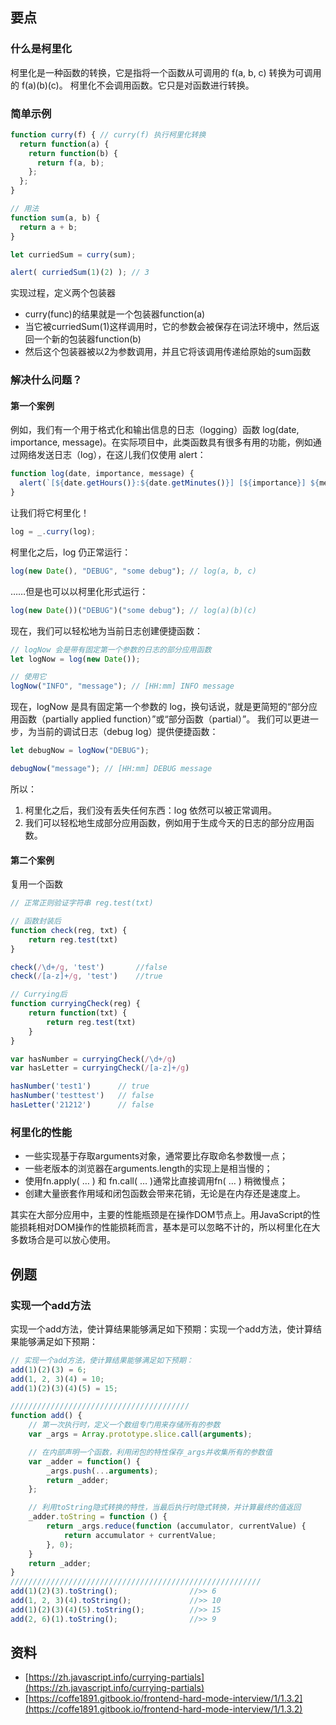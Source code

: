 ## 要点
### 什么是柯里化
柯里化是一种函数的转换，它是指将一个函数从可调用的 f(a, b, c) 转换为可调用的 f(a)(b)(c)。
柯里化不会调用函数。它只是对函数进行转换。
### 简单示例
```javascript
function curry(f) { // curry(f) 执行柯里化转换
  return function(a) {
    return function(b) {
      return f(a, b);
    };
  };
}

// 用法
function sum(a, b) {
  return a + b;
}

let curriedSum = curry(sum);

alert( curriedSum(1)(2) ); // 3
```
实现过程，定义两个包装器

- curry(func)的结果就是一个包装器function(a)
- 当它被curriedSum(1)这样调用时，它的参数会被保存在词法环境中，然后返回一个新的包装器function(b)
- 然后这个包装器被以2为参数调用，并且它将该调用传递给原始的sum函数
### 解决什么问题？
#### 第一个案例
例如，我们有一个用于格式化和输出信息的日志（logging）函数 log(date, importance, message)。在实际项目中，此类函数具有很多有用的功能，例如通过网络发送日志（log），在这儿我们仅使用 alert：
```javascript
function log(date, importance, message) {
  alert(`[${date.getHours()}:${date.getMinutes()}] [${importance}] ${message}`);
}
```
让我们将它柯里化！
```javascript
log = _.curry(log);
```
柯里化之后，log 仍正常运行：
```javascript
log(new Date(), "DEBUG", "some debug"); // log(a, b, c)
```
……但是也可以以柯里化形式运行：
```javascript
log(new Date())("DEBUG")("some debug"); // log(a)(b)(c)
```
现在，我们可以轻松地为当前日志创建便捷函数：
```javascript
// logNow 会是带有固定第一个参数的日志的部分应用函数
let logNow = log(new Date());

// 使用它
logNow("INFO", "message"); // [HH:mm] INFO message
```
现在，logNow 是具有固定第一个参数的 log，换句话说，就是更简短的“部分应用函数（partially applied function）”或“部分函数（partial）”。
我们可以更进一步，为当前的调试日志（debug log）提供便捷函数：
```javascript
let debugNow = logNow("DEBUG");

debugNow("message"); // [HH:mm] DEBUG message
```
所以：

1. 柯里化之后，我们没有丢失任何东西：log 依然可以被正常调用。
2. 我们可以轻松地生成部分应用函数，例如用于生成今天的日志的部分应用函数。
#### 第二个案例
复用一个函数
```javascript
// 正常正则验证字符串 reg.test(txt)

// 函数封装后
function check(reg, txt) {
    return reg.test(txt)
}

check(/\d+/g, 'test')       //false
check(/[a-z]+/g, 'test')    //true

// Currying后
function curryingCheck(reg) {
    return function(txt) {
        return reg.test(txt)
    }
}

var hasNumber = curryingCheck(/\d+/g)
var hasLetter = curryingCheck(/[a-z]+/g)

hasNumber('test1')      // true
hasNumber('testtest')   // false
hasLetter('21212')      // false
```
### 柯里化的性能

- 一些实现基于存取arguments对象，通常要比存取命名参数慢一点；
- 一些老版本的浏览器在arguments.length的实现上是相当慢的；
- 使用fn.apply( … ) 和 fn.call( … )通常比直接调用fn( … ) 稍微慢点；
- 创建大量嵌套作用域和闭包函数会带来花销，无论是在内存还是速度上。

其实在大部分应用中，主要的性能瓶颈是在操作DOM节点上。用JavaScript的性能损耗相对DOM操作的性能损耗而言，基本是可以忽略不计的，所以柯里化在大多数场合是可以放心使用。
## 例题
### 实现一个add方法
实现一个add方法，使计算结果能够满足如下预期：实现一个add方法，使计算结果能够满足如下预期：
```javascript
// 实现一个add方法，使计算结果能够满足如下预期：
add(1)(2)(3) = 6;
add(1, 2, 3)(4) = 10;
add(1)(2)(3)(4)(5) = 15;

////////////////////////////////////////
function add() {
    // 第一次执行时，定义一个数组专门用来存储所有的参数
    var _args = Array.prototype.slice.call(arguments);

    // 在内部声明一个函数，利用闭包的特性保存_args并收集所有的参数值
    var _adder = function() {
        _args.push(...arguments);
        return _adder;
    };

    // 利用toString隐式转换的特性，当最后执行时隐式转换，并计算最终的值返回
    _adder.toString = function () {
        return _args.reduce(function (accumulator, currentValue) {
            return accumulator + currentValue;
        }, 0);
    }
    return _adder;
}
////////////////////////////////////////////////////////
add(1)(2)(3).toString();                //>> 6
add(1, 2, 3)(4).toString();             //>> 10
add(1)(2)(3)(4)(5).toString();          //>> 15
add(2, 6)(1).toString();                //>> 9
```

## 资料

- [https://zh.javascript.info/currying-partials](https://zh.javascript.info/currying-partials)
- [https://coffe1891.gitbook.io/frontend-hard-mode-interview/1/1.3.2](https://coffe1891.gitbook.io/frontend-hard-mode-interview/1/1.3.2)
